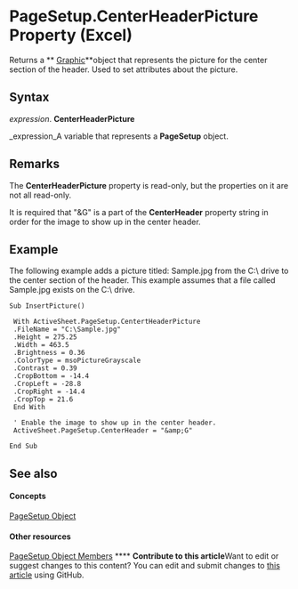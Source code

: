 
# PageSetup.CenterHeaderPicture Property (Excel)

Returns a  ** [Graphic](0ccdfb0d-effb-9fa4-8de9-b90688693375.md)**object that represents the picture for the center section of the header. Used to set attributes about the picture.


## Syntax

 _expression_. **CenterHeaderPicture**

 _expression_A variable that represents a  **PageSetup** object.


## Remarks

The  **CenterHeaderPicture** property is read-only, but the properties on it are not all read-only.

It is required that "&amp;G" is a part of the  **CenterHeader** property string in order for the image to show up in the center header.


## Example

The following example adds a picture titled: Sample.jpg from the C:\ drive to the center section of the header. This example assumes that a file called Sample.jpg exists on the C:\ drive.


```
Sub InsertPicture() 
 
 With ActiveSheet.PageSetup.CentertHeaderPicture 
 .FileName = "C:\Sample.jpg" 
 .Height = 275.25 
 .Width = 463.5 
 .Brightness = 0.36 
 .ColorType = msoPictureGrayscale 
 .Contrast = 0.39 
 .CropBottom = -14.4 
 .CropLeft = -28.8 
 .CropRight = -14.4 
 .CropTop = 21.6 
 End With 
 
 ' Enable the image to show up in the center header. 
 ActiveSheet.PageSetup.CenterHeader = "&amp;G" 
 
End Sub
```


## See also


#### Concepts


 [PageSetup Object](2fd22df9-5987-f723-04a9-9a3f2e84ac81.md)
#### Other resources


 [PageSetup Object Members](feabe079-cb03-f560-6032-88f5585ec8a8.md)
****   **Contribute to this article**Want to edit or suggest changes to this content? You can edit and submit changes to  [this article](https://github.com/jhershey00/VBA_Excel_Test/OpenXMLCon/articles/c4c6e0b5-96e3-eaea-2dfe-807f286029ec.md) using GitHub.

